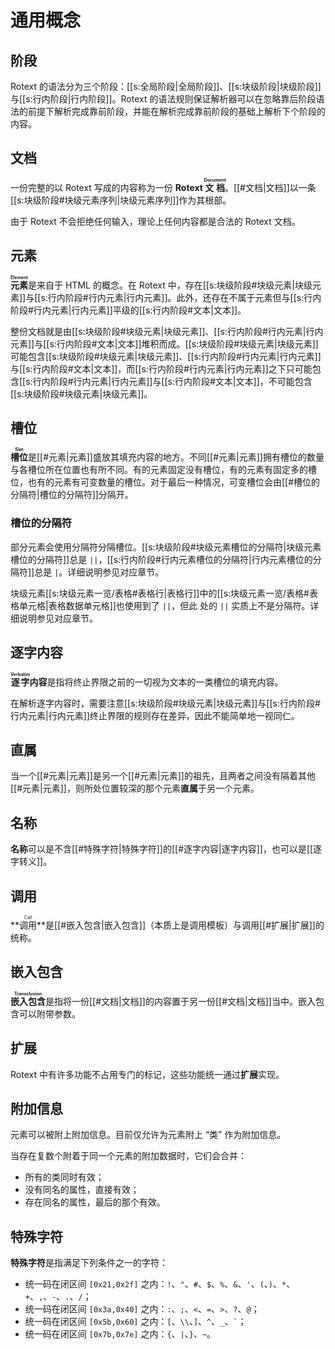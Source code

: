 # 通用概念

## 阶段

Rotext
的语法分为三个阶段：[[s:全局阶段|全局阶段]]、[[s:块级阶段|块级阶段]]与[[s:行内阶段|行内阶段]]。<wbr />
Rotext 的语法规则保证解析器可以在忽略靠后阶段语法的前提下解析完成靠前阶<wbr />
段，并能在解析完成靠前阶段的基础上解析下个阶段的内容。

## 文档

一份完整的以 Rotext 写成的内容称为一份 **Rotext <ruby>文档<rt>Document<wbr />
</rt></ruby>**。[[#文档|文档]]以一条[[s:块级阶段#块级元素序列|块级元素序列]]作为其根部。

由于 Rotext 不会拒绝任何输入，理论上任何内容都是合法的 Rotext 文档。

## 元素

**<ruby>元素<rt>Element</rt></ruby>**&#x200B;是来自于 HTML 的概念。在 <wbr />
Rotext
中，存在[[s:块级阶段#块级元素|块级元素]]与[[s:行内阶段#行内元素|行内元素]]。此外，还存在不属于元素但与<wbr />
[[s:行内阶段#行内元素|行内元素]]平级的[[s:行内阶段#文本|文本]]。

整份文档就是由[[s:块级阶段#块级元素|块级元素]]、[[s:行内阶段#行内元素|行内元素]]与[[s:行内阶段#文本|文本]]堆积而成。[[s:块级阶段#块级元素|块级元素]]<wbr />
可能包含[[s:块级阶段#块级元素|块级元素]]、[[s:行内阶段#行内元素|行内元素]]与[[s:行内阶段#文本|文本]]，而[[s:行内阶段#行内元素|行内元素]]之下只可能包<wbr />
含[[s:行内阶段#行内元素|行内元素]]与[[s:行内阶段#文本|文本]]，不可能包含[[s:块级阶段#块级元素|块级元素]]。

## 槽位

**<ruby>槽位<rt>Slot</rt></ruby>**&#x200B;是[[#元素|元素]]盛放其填充内容的地<wbr />
方。不同[[#元素|元素]]拥有槽位的数量与各槽位所在位置也有所不同。有的元素固定没<wbr />
有槽位，有的元素有固定多的槽位，也有的元素有可变数量的槽位。对于最后一种<wbr />
情况，可变槽位会由[[#槽位的分隔符|槽位的分隔符]]分隔开。

<!--
后文在给出各[[#元素|元素]]的语法形式时，会用形如 `<NAME:TYPE>` 这样的标记标出用<wbr />
于对应槽位的指代名称（`NAME`）与该槽位填充内容的种类（`TYPE`）。示例：在 <wbr />
`[[s:<页面名:行内逐字>|<显示名:行内序列>]]` 中有两个槽位，第一个槽位会被称<wbr />
作 “页面名”，填充[[s:行内逐字|行内逐字]]，第二个槽位会被称作 “显示名”，填充[[s:行内阶段#行内序列|行内序列]]。
-->

### 槽位的分隔符

部分元素会使用分隔符分隔槽位。[[s:块级阶段#块级元素槽位的分隔符|块级元素槽位的分隔符]]总是
`||`，<wbr /> [[s:行内阶段#行内元素槽位的分隔符|行内元素槽位的分隔符]]总是
`|`。详细说明参见对应章节。

块级元素[[s:块级元素一览/表格#表格行|表格行]]中的[[s:块级元素一览/表格#表格单元格|表格数据单元格]]也使用到了
`||`，但此<wbr /> 处的 `||` 实质上不是分隔符。详细说明参见对应章节。

## 逐字内容

**<ruby>逐字<rt>Verbatim</rt></ruby>内容**是指将终止界限之前的一切视为文<wbr />
本的一类槽位的填充内容。

在解析逐字内容时，需要注意[[s:块级阶段#块级元素|块级元素]]与[[s:行内阶段#行内元素|行内元素]]终止界限的规则存在差<wbr />
异，因此不能简单地一视同仁。

## 直属

当一个[[#元素|元素]]是另一个[[#元素|元素]]的祖先，且两者之间没有隔着其他[[#元素|元素]]，<wbr />
则所处位置较深的那个元素**直属**于另一个元素。

## 名称

**名称**可以是不含[[#特殊字符|特殊字符]]的[[#逐字内容|逐字内容]]，也可以是[[逐字转义]]。

## 调用

**<ruby>调用<rt>Call</rt></ruby>**是[[#嵌入包含|嵌入包含]]（本质上是调用模板）与<wbr />
调用[[#扩展|扩展]]的统称。

## 嵌入包含

**<ruby>嵌入包含<rt>Transclusion</rt></ruby>**&#x200B;是指将一份[[#文档|文档]]<wbr />
的内容置于另一份[[#文档|文档]]当中。嵌入包含可以附带参数。

## 扩展

Rotext 中有许多功能不占用专门的标记，这些功能统一通过**扩展**实现。

## 附加信息

元素可以被附上附加信息。目前仅允许为元素附上 “类” 作为附加信息。

当存在复数个附着于同一个元素的附加数据时，它们会合并：

- 所有的类同时有效；
- 没有同名的属性，直接有效；
- 存在同名的属性，最后的那个有效。

## 特殊字符

**特殊字符**是指满足下列条件之一的字符：

- 统一码在闭区间 `[0x21,0x2f]`
  之内：`!`、`"`、`#`、`$`、`%`、`&`、`'`、`(`、`)`、`*`、`+`、`,`、`-`、`.`、`/`；
- 统一码在闭区间 `[0x3a,0x40]` 之内：`:`、`;`、`<`、`=`、`>`、`?`、`@`；
- 统一码在闭区间 `[0x5b,0x60]` 之内：`[`、`\\`、`]`、`^`、`_`、`` ` ``；
- 统一码在闭区间 `[0x7b,0x7e]` 之内：`{`、`|`、`}`、`~`。
